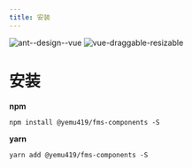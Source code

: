 ```yaml
---
title: 安装
---
```


![ant--design--vue](https://img.shields.io/badge/ant--design--vue-1.5.4-brightgreen) ![vue-draggable-resizable](https://img.shields.io/badge/vue--draggable--resizable-2.1.0-brightgreen)

# 安装

**npm**

```shell
npm install @yemu419/fms-components -S
```

**yarn**

```shell
yarn add @yemu419/fms-components -S
```
